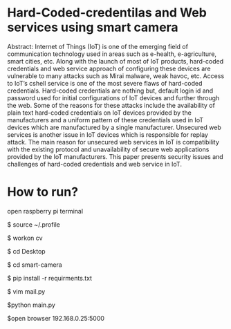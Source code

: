 # Hard-Coded-credentilas and Web services using smart camera


Abstract: Internet of Things (IoT) is one of the emerging field of communication technology used in areas such as e-health, e-agriculture, smart cities, etc.
Along with the launch of most of IoT products, hard-coded credentials and web service approach of configuring these devices are vulnerable to many attacks
such as Mirai malware, weak havoc, etc. Access to IoT’s cshell service is one of the most severe flaws of hard-coded credentials. Hard-coded credentials
are nothing but, default login id and password used for initial configurations of IoT devices and further through the web. Some of the reasons for these
attacks include the availability of plain text hard-coded credentials on IoT devices provided by the manufacturers and a uniform pattern of these credentials
used in IoT devices which are manufactured by a single manufacturer. Unsecured web services is another issue in IoT devices which is responsible for
replay attack. The main reason for unsecured web services in IoT is compatibility with the existing protocol and unavailability of secure web applications
provided by the IoT manufacturers. This paper presents security issues and challenges of hard-coded credentials and web service in IoT.


# How to run?

open raspberry pi terminal

$ source ~/.profile

$ workon cv

$ cd Desktop

$ cd smart-camera

$ pip install -r requirments.txt

$ vim mail.py

$python main.py

$open browser 192.168.0.25:5000
